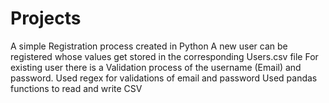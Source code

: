 # Projects
A simple Registration process created in Python
A new user can be registered whose values get stored in the corresponding Users.csv file
For existing user there is a Validation process of the username (Email) and password.
Used  regex for validations of email and password 
Used pandas functions to read and write CSV
